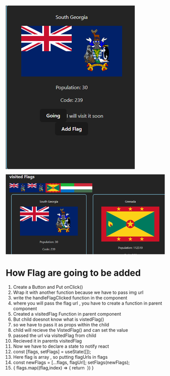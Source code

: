 ![alt text](image.png)

![alt text](image-1.png)

<h1>How Flag are going to be added </h1>

<ol>
    <li>Create a Button and Put onClick()</li>
    <li>Wrap it with another function because we have to pass img url</li>
    <li>write the handleFlagClicked function in the component</li>
    <li>where you will pass the flag url , you have to create a function in parent component</li>
    <li>Created a visitedFlag Function in parent component </li>
    <li>But child doesnot know what is vistedFlag()</li>
    <li>so we have to pass it as props within the child </li>
    <li>child will recieve the VistedFlag() and can set the value</li>
    <li>passed the url via visitedFlag from child</li>
    <li>Recieved it in parents visitedFlag</li>
    <li>Now we have to declare a state to notify react</li>
    <li>  const [flags, setFlags] = useState([]);</li>
    <li>Here flag is array , so putting flagUrls in flags</li>
    <li><div>
        const newFlags = [...flags, flagUrl];
        setFlags(newFlags);
    </div></li>
    <li>
        <div>
        <div>
                <div className="visited-flags">
                    {
                        flags.map((flag,index) => {
                            return <img key={index} src={flag} alt="" />
                        })
                    }
                </div>
            </div>
        </div>
    </li>
</ol>